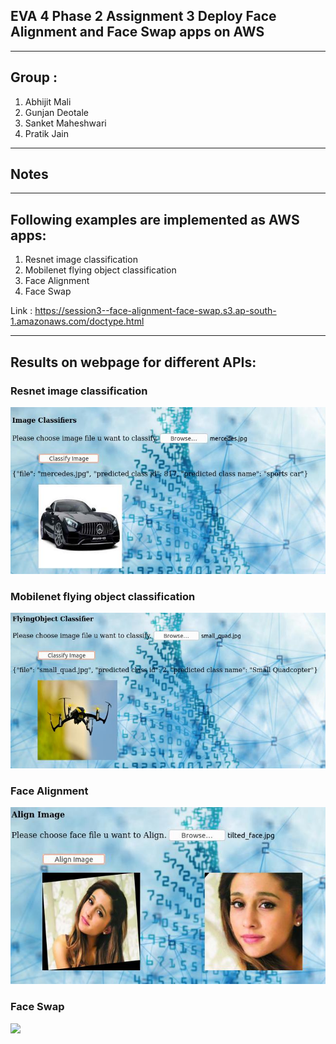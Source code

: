 ## EVA 4 Phase 2 Assignment 3 Deploy Face Alignment and Face Swap apps on AWS
------------------------------------------------------------------------------------------------------------

## Group : 
1. Abhijit Mali
2. Gunjan Deotale
3. Sanket Maheshwari
4. Pratik Jain

----------------------
## Notes 
---------------------------------------------------------------------------------------------------------------------------
## Following examples are implemented as AWS apps:
1. Resnet image classification
2. Mobilenet flying object classification
3. Face Alignment
4. Face Swap

Link : https://session3--face-alignment-face-swap.s3.ap-south-1.amazonaws.com/doctype.html

----------------------------------------------------------------------------------------------------------------------------
## Results on webpage for different APIs:

### Resnet image classification
![](ReadMe_images/ImageClassifcation_resnet.jpg)
### Mobilenet flying object classification
![](ReadMe_images/FlyingObjectClassification_mobilenetV2_TransferLearning.jpg)
### Face Alignment
![](ReadMe_images/Face-Alignment.jpg)
### Face Swap
![](ReadMe_images/Iface-swap.jpg)
